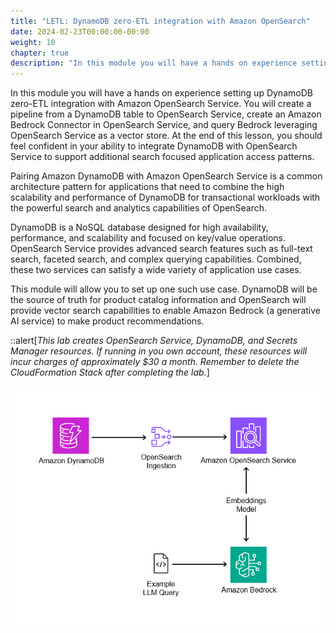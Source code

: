 ```yaml
---
title: "LETL: DynamoDB zero-ETL integration with Amazon OpenSearch"
date: 2024-02-23T00:00:00-00:00
weight: 10
chapter: true
description: "In this module you will have a hands on experience setting up DynamoDB zero-ETL integration with Amazon OpenSearch Service."
---
```


In this module you will have a hands on experience setting up DynamoDB zero-ETL integration with Amazon OpenSearch Service. You will create a pipeline from a DynamoDB table to OpenSearch Service, create an Amazon Bedrock Connector in OpenSearch Service, and query Bedrock leveraging OpenSearch Service as a vector store.
At the end of this lesson, you should feel confident in your ability to integrate DynamoDB with OpenSearch Service to support additional search focused application access patterns.

Pairing Amazon DynamoDB with Amazon OpenSearch Service is a common architecture pattern for applications that need to combine the high scalability and performance of DynamoDB for transactional workloads with the powerful search and analytics capabilities of OpenSearch.

DynamoDB is a NoSQL database designed for high availability, performance, and scalability and focused on key/value operations. OpenSearch Service provides advanced search features such as full-text search, faceted search, and complex querying capabilities. Combined, these two services can satisfy a wide variety of application use cases.

This module will allow you to set up one such use case. DynamoDB will be the source of truth for product catalog information and OpenSearch will provide vector search capabilities to enable Amazon Bedrock (a generative AI service) to make product recommendations.

::alert[_This lab creates OpenSearch Service, DynamoDB, and Secrets Manager resources. If running in you own account, these resources will incur charges of approximately $30 a month. Remember to delete the CloudFormation Stack after completing the lab._]

![Final Deployment Architecture](/static/images/ddb-os-zetl.png)